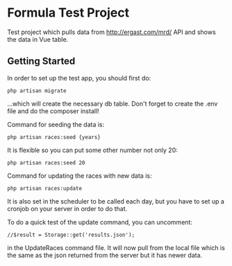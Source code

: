 # Formula Test Project

Test project which pulls data from http://ergast.com/mrd/ API and shows the data in Vue table.

## Getting Started

In order to set up the test app, you should first do:

```
php artisan migrate
```

...which will create the necessary db table. Don't forget to create the .env file and do the composer install!

Command for seeding the data is:

```
php artisan races:seed {years}
```

It is flexible so you can put some other number not only 20:

```
php artisan races:seed 20
```

Command for updating the races with new data is:

```
php artisan races:update
```

It is also set in the scheduler to be called each day, but you have to set up a cronjob on your server in order to do that.

To do a quick test of the update command, you can uncomment:

```
//$result = Storage::get('results.json');
```

in the UpdateRaces command file. It will now pull from the local file which is the same as the json returned from the server but it has newer data.
